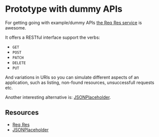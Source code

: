 # Prototype with dummy APIs

For getting going with example/dummy APIs [the Req  Res service][regres.in] is awesome.

It offers a RESTful interface support the verbs:

- `GET`
- `POST`
- `PATCH`
- `DELETE`
- `PUT`

And variations in URIs so you can simulate different aspects of an application, such as listing, non-found resources, unsuccessfull requests etc.

Another interesting alternative is: [JSONPlaceholder][jsonplaceholder].

## Resources

- [Req  Res][regres.in]
- [JSONPlaceholder][jsonplaceholder]

[regres.in]: https://reqres.in/
[jsonplaceholder]: https://jsonplaceholder.typicode.com/

